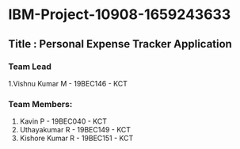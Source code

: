 # IBM-Project-10908-1659243633
## Title : Personal Expense Tracker Application <br/>
### Team Lead <br/>
1.Vishnu Kumar M  -  19BEC146  -  KCT
### Team Members:
1. Kavin P  -  19BEC040  -  KCT
2. Uthayakumar R  -  19BEC149  -  KCT
3. Kishore Kumar R  -  19BEC151  -  KCT
               
